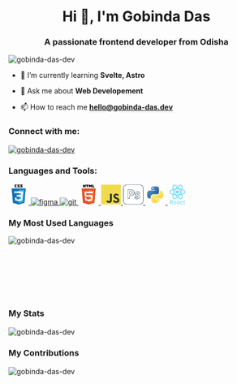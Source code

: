 <h1 align="center">Hi 👋, I'm Gobinda Das</h1>
<h3 align="center">A passionate frontend developer from Odisha</h3>

<p align="left"> <img src="https://komarev.com/ghpvc/?username=gobinda-das-dev&label=Profile%20views&color=0e75b6&style=flat" alt="gobinda-das-dev" /> </p>

- 🌱 I’m currently learning **Svelte, Astro**

- 💬 Ask me about **Web Developement**

- 📫 How to reach me **hello@gobinda-das.dev**

<h3 align="left">Connect with me:</h3>
<p align="left">
<a href="https://linkedin.com/in/gobinda-das-dev" target="blank"><img align="center" src="https://raw.githubusercontent.com/rahuldkjain/github-profile-readme-generator/master/src/images/icons/Social/linked-in-alt.svg" alt="gobinda-das-dev" height="30" width="40" /></a>
</p>

<h3 align="left">Languages and Tools:</h3>
<p align="left"> <a href="https://www.w3schools.com/css/" target="_blank" rel="noreferrer"> <img src="https://raw.githubusercontent.com/devicons/devicon/master/icons/css3/css3-original-wordmark.svg" alt="css3" width="40" height="40"/> </a> <a href="https://www.figma.com/" target="_blank" rel="noreferrer"> <img src="https://www.vectorlogo.zone/logos/figma/figma-icon.svg" alt="figma" width="40" height="40"/> </a> <a href="https://git-scm.com/" target="_blank" rel="noreferrer"> <img src="https://www.vectorlogo.zone/logos/git-scm/git-scm-icon.svg" alt="git" width="40" height="40"/> </a> <a href="https://www.w3.org/html/" target="_blank" rel="noreferrer"> <img src="https://raw.githubusercontent.com/devicons/devicon/master/icons/html5/html5-original-wordmark.svg" alt="html5" width="40" height="40"/> </a> <a href="https://developer.mozilla.org/en-US/docs/Web/JavaScript" target="_blank" rel="noreferrer"> <img src="https://raw.githubusercontent.com/devicons/devicon/master/icons/javascript/javascript-original.svg" alt="javascript" width="40" height="40"/> </a> <a href="https://www.photoshop.com/en" target="_blank" rel="noreferrer"> <img src="https://raw.githubusercontent.com/devicons/devicon/master/icons/photoshop/photoshop-line.svg" alt="photoshop" width="40" height="40"/> </a> <a href="https://www.python.org" target="_blank" rel="noreferrer"> <img src="https://raw.githubusercontent.com/devicons/devicon/master/icons/python/python-original.svg" alt="python" width="40" height="40"/> </a> <a href="https://reactjs.org/" target="_blank" rel="noreferrer"> <img src="https://raw.githubusercontent.com/devicons/devicon/master/icons/react/react-original-wordmark.svg" alt="react" width="40" height="40"/> </a> </p>

<h3 align="left">My Most Used Languages</h3>
<p><img align="left" src="https://github-readme-stats.vercel.app/api/top-langs?username=gobinda-das-dev&show_icons=true&locale=en&layout=compact" alt="gobinda-das-dev" /></p>

<br>
<br>
<br>
<br>
<br>
<br>
<br>

<h3 align="left">My Stats</h3>
<p><img align="center" src="https://github-readme-stats.vercel.app/api?username=gobinda-das-dev&show_icons=true&locale=en" alt="gobinda-das-dev" /></p>

<h3 align="left">My Contributions</h3>
<p><img align="center" src="https://github-readme-streak-stats.herokuapp.com/?user=gobinda-das-dev&" alt="gobinda-das-dev" /></p>
